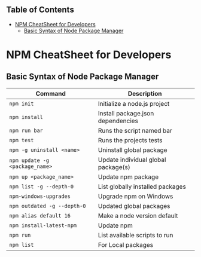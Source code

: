 ## Table of Contents

- [NPM CheatSheet for Developers](#npm-cheatsheet-for-developers)
  - [Basic Syntax of Node Package Manager](#basic-syntax-of-node-package-manager)

# NPM CheatSheet for Developers

## Basic Syntax of Node Package Manager

| Command                         | Description                         |
| ------------------------------- | ----------------------------------- |
| `npm init`                      | Initialize a node.js project        |
| `npm install`                   | Install package.json dependencies   |
| `npm run bar`                   | Runs the script named bar           |
| `npm test`                      | Runs the projects tests             |
| `npm -g uninstall <name> `      | Uninstall global package            |
| `npm update -g <package_name> ` | Update individual global package(s) |
| `npm up <package_name>`         | Update npm package                  |
| `npm list -g --depth-0`         | List globally installed packages    |
| `npm-windows-upgrades`          | Upgrade npm on Windows              |
| `npm outdated -g --depth-0`     | Updated global packages             |
| `npm alias default 16`          | Make a node version default         |
| `npm install-latest-npm`        | Update npm                          |
| `npm run`                       | List available scripts to run       |
| `npm list`                      | For Local packages                  |

